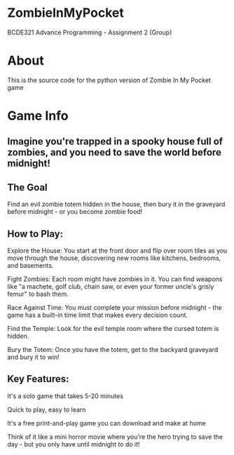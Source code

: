 # ZombieInMyPocket
BCDE321 Advance Programming - Assignment 2 (Group)

# About
This is the source code for the python version of Zombie In My Pocket game

# Game Info

## Imagine you're trapped in a spooky house full of zombies, and you need to save the world before midnight!

## The Goal
Find an evil zombie totem hidden in the house, then bury it in the graveyard before midnight - or you become zombie food!

## How to Play:

Explore the House: You start at the front door and flip over room tiles as you move through the house, discovering new rooms like kitchens, bedrooms, and basements.

Fight Zombies: Each room might have zombies in it. You can find weapons like "a machete, golf club, chain saw, or even your former uncle's grisly femur" to bash them.

Race Against Time: You must complete your mission before midnight - the game has a built-in time limit that makes every decision count.

Find the Temple: Look for the evil temple room where the cursed totem is hidden.

Bury the Totem: Once you have the totem, get to the backyard graveyard and bury it to win!

## Key Features:

It's a solo game that takes 5-20 minutes

Quick to play, easy to learn

It's a free print-and-play game you can download and make at home

Think of it like a mini horror movie where you're the hero trying to save the day - but you only have until midnight to do it!
